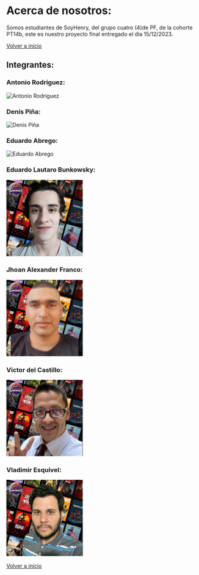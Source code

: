 # Acerca de nosotros:
Somos estudiantes de SoyHenry, del grupo cuatro (4)de PF, de la cohorte PT14b, este es nuestro proyecto final entregado el día 15/12/2023.

[Volver a inicio](../../README.md)

## Integrantes: 

### Antonio Rodriguez:
<img src="https://res.cloudinary.com/dmhxl1rpc/image/upload/c_scale,w_500/v1702685833/antonio_wbzjyu.jpg" alt="Antonio Rodriguez">

### Denis Piña:
<img src="https://res.cloudinary.com/dmhxl1rpc/image/upload/c_scale,w_500/v1702685892/denis_oxzjdj.jpg" alt="Denis Piña">

### Eduardo Abrego:
<img src="https://res.cloudinary.com/dmhxl1rpc/image/upload/c_scale,w_500/v1702685903/eduardo_brhcpu.jpg" alt="Eduardo Abrego">

### Eduardo Lautaro Bunkowsky:
<img src="./imgs/lautaro%20bunkowsky2.jpg" alt="Lautaro Bunkowsky" style="max-width: 200px;">

### Jhoan Alexander Franco:
<img src="./imgs/alexander%20franco2.jpg" alt="Alexander Franco" style="max-width: 200px;">

### Victor del Castillo:
<img src="./imgs/victor%20del%20castillo2.jpg" alt="Victor del Castillo" style="max-width: 200px;">

### Vladimir Esquivel:
<img src="./imgs/vladimir%20esquivel2.jpg" alt="Vladimir Esquivel" style="max-width: 200px;">

<br>

[Volver a inicio](../../README.md)
